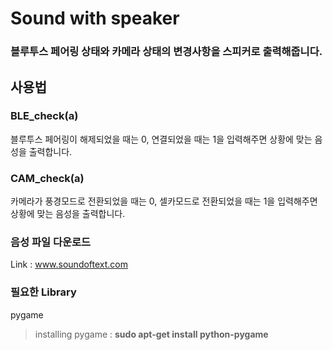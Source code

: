 Sound with speaker
=======================

### 블루투스 페어링 상태와 카메라 상태의 변경사항을 스피커로 출력해줍니다.

## 사용법

### BLE_check(a)
블루투스 페어링이 해제되었을 때는 0, 연결되었을 때는 1을 입력해주면 상황에 맞는 음성을 출력합니다.

### CAM_check(a)
카메라가 풍경모드로 전환되었을 때는 0, 셀카모드로 전환되었을 때는 1을 입력해주면 상황에 맞는 음성을 출력합니다. 

### 음성 파일 다운로드
Link : www.soundoftext.com

### 필요한 Library
pygame
> installing pygame : **sudo apt-get install python-pygame**